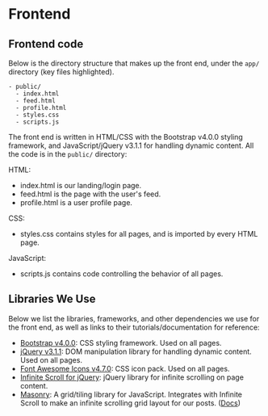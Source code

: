 # Frontend

## Frontend code

Below is the directory structure that makes up the front end, under the `app/` directory (key files highlighted).

```
- public/
  - index.html
  - feed.html
  - profile.html
  - styles.css
  - scripts.js
```

The front end is written in HTML/CSS with the Bootstrap v4.0.0 styling framework, and JavaScript/jQuery v3.1.1 for handling dynamic content. All the code is in the `public/` directory:

HTML:

- index.html is our landing/login page.
- feed.html is the page with the user's feed.
- profile.html is a user profile page.

CSS:

- styles.css contains styles for all pages, and is imported by every HTML page.

JavaScript:

- scripts.js contains code controlling the behavior of all pages.

## Libraries We Use

Below we list the libraries, frameworks, and other dependencies we use for the front end, as well as links to their tutorials/documentation for reference:

- [Bootstrap v4.0.0](https://v4-alpha.getbootstrap.com/): CSS styling framework. Used on all pages.
- [jQuery v3.1.1](http://jqfundamentals.com/): DOM manipulation library for handling dynamic content. Used on all pages.
- [Font Awesome Icons v4.7.0](http://fontawesome.io/icons/): CSS icon pack. Used on all pages.
- [Infinite Scroll for jQuery](https://infinite-scroll.com/): jQuery library for infinite scrolling on page content.
- [Masonry](https://masonry.desandro.com/): A grid/tiling library for JavaScript. Integrates with Infinite Scroll to make an infinite scrolling grid layout for our posts. ([Docs](https://masonry.desandro.com/options.html))


